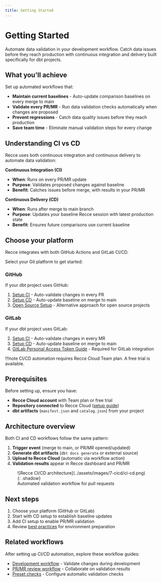 ```yaml
---
title: Getting Started
---
```


# Getting Started

Automate data validation in your development workflow. Catch data issues before they reach production with continuous integration and delivery built specifically for dbt projects.

## What you'll achieve

Set up automated workflows that:

- **Maintain current baselines** - Auto-update comparison baselines on every merge to main
- **Validate every PR/MR** - Run data validation checks automatically when changes are proposed
- **Prevent regressions** - Catch data quality issues before they reach production
- **Save team time** - Eliminate manual validation steps for every change

## Understanding CI vs CD

Recce uses both continuous integration and continuous delivery to automate data validation:

**Continuous Integration (CI)**

- **When**: Runs on every PR/MR update
- **Purpose**: Validates proposed changes against baseline
- **Benefit**: Catches issues before merge, with results in your PR/MR

**Continuous Delivery (CD)**

- **When**: Runs after merge to main branch
- **Purpose**: Updates your baseline Recce session with latest production state
- **Benefit**: Ensures future comparisons use current baseline

## Choose your platform

Recce integrates with both GitHub Actions and GitLab CI/CD.

Select your Git platform to get started:

### GitHub
If your dbt project uses GitHub:

1. [Setup CI](./github/setup-ci.md) - Auto-validate changes in every PR
2. [Setup CD](./github/setup-cd.md) - Auto-update baseline on merge to main
3. [Open Source Setup](./github/scenario-ci.md) - Alternative approach for open source projects

### GitLab
If your dbt project uses GitLab:

2. [Setup CI](./gitlab/setup-ci.md) - Auto-validate changes in every MR
1. [Setup CD](./gitlab/setup-cd.md) - Auto-update baseline on merge to main
3. [GitLab Personal Access Token Guide](./gitlab/gitlab-pat-guide.md) - Required for GitLab integration

!!!note
    CI/CD automation requires Recce Cloud Team plan. A free trial is available.

## Prerequisites

Before setting up, ensure you have:

- **Recce Cloud account** with Team plan or free trial
- **Repository connected** to Recce Cloud ([setup guide](../2-getting-started/start-free-with-cloud.md#git-integration))
- **dbt artifacts** (`manifest.json` and `catalog.json`) from your project

## Architecture overview

Both CI and CD workflows follow the same pattern:

1. **Trigger event** (merge to main, or PR/MR opened/updated)
2. **Generate dbt artifacts** (`dbt docs generate` or external source)
3. **Upload to Recce Cloud** (automatic via workflow action)
4. **Validation results** appear in Recce dashboard and PR/MR

<figure markdown>
  ![Recce CI/CD architecture](../assets/images/7-cicd/ci-cd.png){: .shadow}
  <figcaption>Automated validation workflow for pull requests</figcaption>
</figure>

## Next steps

1. Choose your platform (GitHub or GitLab)
2. Start with CD setup to establish baseline updates
3. Add CI setup to enable PR/MR validation
4. Review [best practices](./best-practices-prep-env.md) for environment preparation

## Related workflows

After setting up CI/CD automation, explore these workflow guides:

- [Development workflow](./scenario-dev.md) - Validate changes during development
- [PR/MR review workflow](./scenario-pr-review.md) - Collaborate on validation results
- [Preset checks](./preset-checks.md) - Configure automatic validation checks
